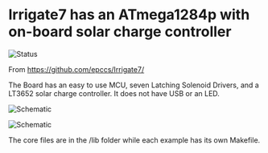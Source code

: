 # Irrigate7 has an ATmega1284p with on-board solar charge controller

![Status](https://raw.githubusercontent.com/epccs/Irrigate7/master/Hardware/status_icon.png "Status")

From <https://github.com/epccs/Irrigate7/>

The Board has an easy to use MCU, seven Latching Solenoid Drivers, and a LT3652 solar charge controller. It does not have USB or an LED.

![Schematic](https://raw.githubusercontent.com/epccs/Irrigate7/master/Hardware/14320,Schematic.png "Irrigate7 Schematic")

![Schematic](https://raw.githubusercontent.com/epccs/Irrigate7/master/Hardware/14320,Schematic2.png "Irrigate7 Schematic2")

The core files are in the /lib folder while each example has its own Makefile.

